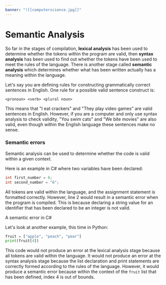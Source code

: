 ```yaml
---
banner: "![[computerscience.jpg]]"
---
```

# Semantic Analysis 

So far in the stages of compilation, **lexical analysis** has been used to determine whether the tokens within the program are valid, then **syntax analysis** has been used to find out whether the tokens have been used to meet the rules of the language. There is another stage called **semantic analysis** which determines whether what has been written actually has a meaning within the language.

Let's say you are defining rules for constructing grammatically correct sentences in English. One rule for a possible valid sentence construct is:

```
<pronoun> <verb> <plural noun>
```

This means that "I eat crackers" and "They play video games" are valid sentences in English. However, if you are a computer and only use syntax analysis to check validity, "You swim cats" and "We bite movies" are also valid, even though within the English language these sentences make no sense.

### Semantic errors

Semantic analysis can be used to determine whether the code is valid within a given context.

Here is an example in C# where two variables have been declared:

```csharp
int first_number = 8;
int second_number = "6";
```

All tokens are valid within the language, and the assignment statement is formatted correctly. However, line 2 would result in a semantic error when the program is compiled. This is because declaring a string value for an identifier that has been declared to be an integer is not valid.

A semantic error in C#

Let's look at another example, this time in Python:

```python
fruit = ["apple", "peach", "pear"]
print(fruit[4])
```

This code would not produce an error at the lexical analysis stage because all tokens are valid within the language. It would not produce an error at the syntax analysis stage because the list declaration and print statements are correctly formed according to the rules of the language. However, it would produce a semantic error because within the context of the `fruit` list that has been defined, index 4 is out of bounds.
